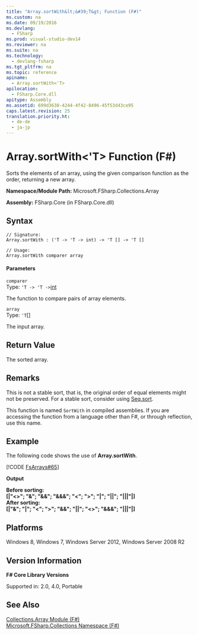```yaml
---
title: "Array.sortWith&lt;&#39;T&gt; Function (F#)"
ms.custom: na
ms.date: 09/19/2016
ms.devlang: 
  - FSharp
ms.prod: visual-studio-dev14
ms.reviewer: na
ms.suite: na
ms.technology: 
  - devlang-fsharp
ms.tgt_pltfrm: na
ms.topic: reference
apiname: 
  - Array.sortWith<'T>
apilocation: 
  - FSharp.Core.dll
apitype: Assembly
ms.assetid: 699d3638-4244-4f42-8496-45f53d43ce95
caps.latest.revision: 25
translation.priority.ht: 
  - de-de
  - ja-jp
---
```

# Array.sortWith&lt;&#39;T&gt; Function (F#)
Sorts the elements of an array, using the given comparison function as the order, returning a new array.  
  
 **Namespace/Module Path:** Microsoft.FSharp.Collections.Array  
  
 **Assembly:** FSharp.Core (in FSharp.Core.dll)  
  
## Syntax  
  
```  
// Signature:  
Array.sortWith : ('T -> 'T -> int) -> 'T [] -> 'T []  
  
// Usage:  
Array.sortWith comparer array  
```  
  
#### Parameters  
 `comparer`  
 Type: `'T -> 'T ->`[int](../vs140/Core.int-Type-Abbreviation--F#-.md)  
  
 The function to compare pairs of array elements.  
  
 `array`  
 Type: `'T`[&#91;&#93;](../vs140/Core.--T--Type--F#-2.md)  
  
 The input array.  
  
## Return Value  
 The sorted array.  
  
## Remarks  
 This is not a stable sort, that is, the original order of equal elements might not be preserved. For a stable sort, consider using [Seq.sort](../vs140/Seq.sort--T--Function--F#-.md).  
  
 This function is named `SortWith` in compiled assemblies. If you are accessing the function from a language other than F#, or through reflection, use this name.  
  
## Example  
 The following code shows the use of **Array.sortWith**.  
  
 [!CODE [FsArrays#65](../CodeSnippet/VS_Snippets_Fsharp/fsarrays#65)]  
  
 **Output**  
  
 **Before sorting:**   
**[&#124;"<>"; "&"; "&&"; "&&&"; "<"; ">"; "&#124;"; "&#124;&#124;"; "&#124;&#124;&#124;"&#124;]**  
**After sorting:**   
**[&#124;"&"; "&#124;"; "<"; ">"; "&&"; "&#124;&#124;"; "<>"; "&&&"; "&#124;&#124;&#124;"&#124;]**   
## Platforms  
 Windows 8, Windows 7, Windows Server 2012, Windows Server 2008 R2  
  
## Version Information  
 **F# Core Library Versions**  
  
 Supported in: 2.0, 4.0, Portable  
  
## See Also  
 [Collections.Array Module (F#)](../Topic/Collections.Array%20Module%20\(F%23\).md)   
 [Microsoft.FSharp.Collections Namespace (F#)](../Topic/Microsoft.FSharp.Collections%20Namespace%20\(F%23\).md)